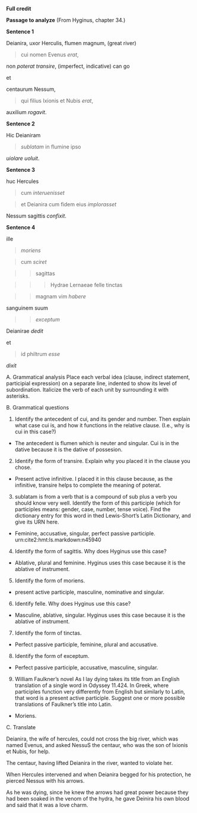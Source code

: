 **Full credit**

**Passage to analyze**
(From Hyginus, chapter 34.)

**Sentence 1**

Deianira, uxor Herculis, flumen magnum, (great river)

>cui nomen Evenus *erat*, 

non *poterat transire*, (imperfect, indicative) can go

et

centaurum Nessum, 

>qui filius Ixionis et Nubis *erat*, 

auxilium *rogavit*. 



**Sentence 2**

Hic Deianiram 

>*sublatam* in flumine ipso

*uiolare uoluit*. 





**Sentence 3**

huc Hercules 

>cum *interuenisset*

>et Deianira cum fidem eius *implorasset*

Nessum sagittis *confixit*.




**Sentence 4**

ille 

> *moriens*

> cum *sciret*

>> sagittas 

>>> Hydrae Lernaeae felle tinctas 

>> magnam vim *habere*

sanguinem suum 

>>*exceptum* 

Deianirae *dedit*

et

> id philtrum *esse*

*dixit*


A. Grammatical analysis
Place each verbal idea (clause, indirect statement, participial expression) on a separate line, indented to show its level of subordination. 
Italicize the verb of each unit by surrounding it with asterisks.

B. Grammatical questions
1. Identify the antecedent of cui, and its gender and number. Then explain what case cui is, and how it functions in the relative clause. (I.e., why is cui in this case?)
  - The antecedent is flumen which is neuter and singular. Cui is in the dative because it is the dative of possesion.

2. Identify the form of transire. Explain why you placed it in the clause you chose.
- Present active infinitive. I placed it in this clause because, as the infinitive, transire helps to complete the meaning of poterat.

3. sublatam is from a verb that is a compound of sub plus a verb you should know very well. Identify the form of this participle (which for participles means: gender, case, number, tense voice). Find the dictionary entry for this word in thed Lewis-Short’s Latin Dictionary, and give its URN here.
- Feminine, accusative, singular, perfect passive participle. urn:cite2:hmt:ls.markdown:n45940

4. Identify the form of sagittis. Why does Hyginus use this case?
- Ablative, plural and feminine. Hyginus uses this case because it is the ablative of instrument.

5. Identify the form of moriens.
- present active participle, masculine, nominative and singular. 

6. Identify felle. Why does Hyginus use this case?
- Masculine, ablative, singular. Hyginus uses this case because it is the ablative of instrument.

7. Identify the form of tinctas.
- Perfect passive participle, feminine, plural and accusative.

8. Identify the form of exceptum.
- Perfect passive participle, accusative, masculine, singular.

9. William Faulkner’s novel As I lay dying takes its title from an English translation of a single word in Odyssey 11.424. 
In Greek, where participles function very differently from English but similarly to Latin, that word is a present active participle. 
Suggest one or more possible translations of Faulkner’s title into Latin.
- Moriens.

C. Translate

Deianira, the wife of hercules, could not cross the big river, which was named Evenus, and asked NessuS the centaur, who was the son of Ixionis et Nubis, for help.

The centaur, having lifted Deianira in the river, wanted to violate her.

When Hercules intervened and when Deianira begged for his protection, he pierced Nessus with his arrows.

As he was dying, since he knew the arrows had great power because they had been soaked in the venom of the hydra, he gave Deinira his own blood and said that it was a love charm.
